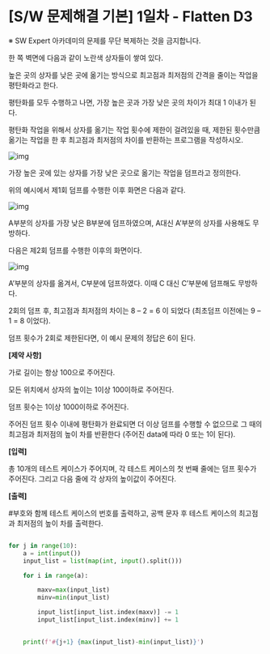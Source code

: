 # [S/W 문제해결 기본] 1일차 - Flatten D3

※ SW Expert 아카데미의 문제를 무단 복제하는 것을 금지합니다.

한 쪽 벽면에 다음과 같이 노란색 상자들이 쌓여 있다.

높은 곳의 상자를 낮은 곳에 옮기는 방식으로 최고점과 최저점의 간격을 줄이는 작업을 평탄화라고 한다.

평탄화를 모두 수행하고 나면, 가장 높은 곳과 가장 낮은 곳의 차이가 최대 1 이내가 된다.

평탄화 작업을 위해서 상자를 옮기는 작업 횟수에 제한이 걸려있을 때, 제한된 횟수만큼 옮기는 작업을 한 후 최고점과 최저점의 차이를 반환하는 프로그램을 작성하시오.
 

 ![img](https://swexpertacademy.com/main/common/fileDownload.do?downloadType=CKEditorImages&fileId=AV2XTzVKDWYBBASl)


가장 높은 곳에 있는 상자를 가장 낮은 곳으로 옮기는 작업을 덤프라고 정의한다.

위의 예시에서 제1회 덤프를 수행한 이후 화면은 다음과 같다.
 

 ![img](https://swexpertacademy.com/main/common/fileDownload.do?downloadType=CKEditorImages&fileId=AV2XT1_aDWcBBASl)


A부분의 상자를 가장 낮은 B부분에 덤프하였으며, A대신 A’부분의 상자를 사용해도 무방하다.

다음은 제2회 덤프를 수행한 이후의 화면이다.
 

 ![img](https://swexpertacademy.com/main/common/fileDownload.do?downloadType=CKEditorImages&fileId=AV2XT3_6DWgBBASl)


A’부분의 상자를 옮겨서, C부분에 덤프하였다. 이때 C 대신 C’부분에 덤프해도 무방하다.

2회의 덤프 후, 최고점과 최저점의 차이는 8 – 2 = 6 이 되었다 (최초덤프 이전에는 9 – 1 = 8 이었다).

덤프 횟수가 2회로 제한된다면, 이 예시 문제의 정답은 6이 된다.

**[제약 사항]**

가로 길이는 항상 100으로 주어진다.

모든 위치에서 상자의 높이는 1이상 100이하로 주어진다.

덤프 횟수는 1이상 1000이하로 주어진다.

주어진 덤프 횟수 이내에 평탄화가 완료되면 더 이상 덤프를 수행할 수 없으므로 그 때의 최고점과 최저점의 높이 차를 반환한다 (주어진 data에 따라 0 또는 1이 된다).

**[입력]**

총 10개의 테스트 케이스가 주어지며, 각 테스트 케이스의 첫 번째 줄에는 덤프 횟수가 주어진다. 그리고 다음 줄에 각 상자의 높이값이 주어진다.

**[출력]**

\#부호와 함께 테스트 케이스의 번호를 출력하고, 공백 문자 후 테스트 케이스의 최고점과 최저점의 높이 차를 출력한다.





```python

for j in range(10):
    a = int(input())
    input_list = list(map(int, input().split()))

    for i in range(a):

        maxv=max(input_list)
        minv=min(input_list) 

        input_list[input_list.index(maxv)] -= 1 
        input_list[input_list.index(minv)] += 1
    

    print(f'#{j+1} {max(input_list)-min(input_list)}')
        
```

